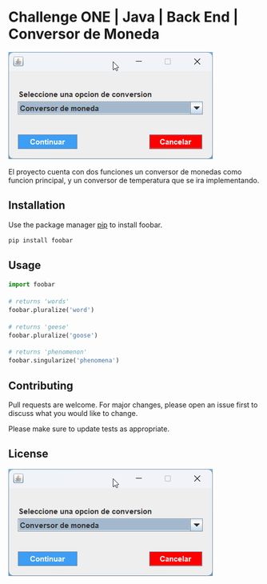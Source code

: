 # Challenge ONE | Java | Back End | Conversor de Moneda

![Imagen del menu principal](https://raw.githubusercontent.com/JoseRosso26/challenge-one-conversor-latam/master/imagenes/menu%20principal.png)

El proyecto cuenta con dos funciones un conversor de monedas como funcion principal, y un conversor de temperatura
que se ira implementando.

## Installation

Use the package manager [pip](https://pip.pypa.io/en/stable/) to install foobar.

```bash
pip install foobar
```

## Usage

```python
import foobar

# returns 'words'
foobar.pluralize('word')

# returns 'geese'
foobar.pluralize('goose')

# returns 'phenomenon'
foobar.singularize('phenomena')
```

## Contributing

Pull requests are welcome. For major changes, please open an issue first
to discuss what you would like to change.

Please make sure to update tests as appropriate.

## License

![Imagen del menu principal](https://raw.githubusercontent.com/JoseRosso26/challenge-one-conversor-latam/master/imagenes/menu%20principal.png)